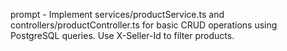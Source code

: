 prompt - Implement services/productService.ts and controllers/productController.ts for basic CRUD operations using PostgreSQL queries. Use X-Seller-Id to filter products.